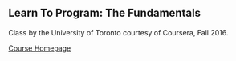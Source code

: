 ## Learn To Program: The Fundamentals  

Class by the University of Toronto courtesy of Coursera, Fall 2016.  

[Course Homepage](https://www.coursera.org/learn/learn-to-program/home/welcome)
